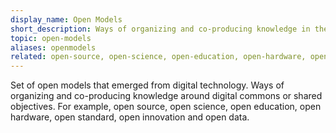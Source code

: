 ```yaml
---
display_name: Open Models
short_description: Ways of organizing and co-producing knowledge in the digital age.
topic: open-models
aliases: openmodels
related: open-source, open-science, open-education, open-hardware, open-standard, open-innovation, open-data
---
```


Set of open models that emerged from digital technology. Ways of organizing and co-producing knowledge around digital
commons or shared objectives. For example, open source, open science, open education, open hardware, open standard, open
innovation and open data.
